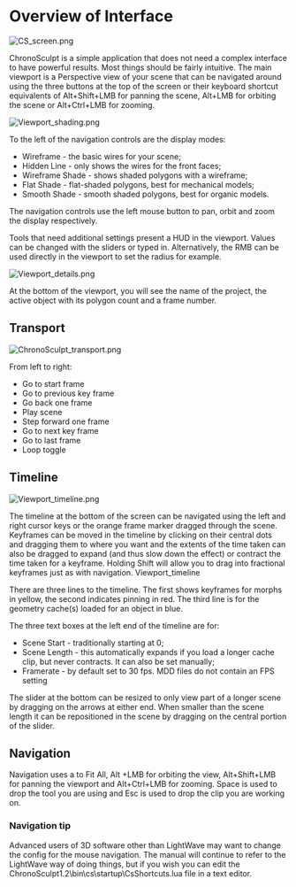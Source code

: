 # Overview of Interface

![CS_screen.png](CS_screen.png)

ChronoSculpt is a simple application that does not need a complex interface to have powerful results. Most things should
be fairly intuitive. The main viewport is a Perspective view of your scene that can be navigated around using the three
buttons at the top of the screen or their keyboard shortcut equivalents of <shortcut>Alt+Shift+LMB</shortcut> for
panning the scene, <shortcut>Alt+LMB</shortcut> for orbiting the scene or <shortcut>Alt+Ctrl+LMB</shortcut> for zooming.

![Viewport_shading.png](Viewport_shading.png)

To the left of the navigation controls are the display modes:

* Wireframe - the basic wires for your scene;
* Hidden Line - only shows the wires for the front faces;
* Wireframe Shade - shows shaded polygons with a wireframe;
* Flat Shade - flat-shaded polygons, best for mechanical models;
* Smooth Shade - smooth shaded polygons, best for organic models.

The navigation controls use the left mouse button to pan, orbit and zoom the display respectively.

Tools that need additional settings present a HUD in the viewport. Values can be changed with the sliders or typed in. Alternatively, the RMB can be used directly in the viewport to set the radius for example.

![Viewport_details.png](Viewport_details.png)

At the bottom of the viewport, you will see the name of the project, the active object with its polygon count and a frame number.

## Transport

![ChronoSculpt_transport.png](ChronoSculpt_transport.png)

From left to right:

* Go to start frame
* Go to previous key frame
* Go back one frame
* Play scene
* Step forward one frame
* Go to next key frame
* Go to last frame
* Loop toggle

## Timeline

![Viewport_timeline.png](Viewport_timeline.png)

The timeline at the bottom of the screen can be navigated using the left and right cursor keys or the orange frame marker dragged through the scene. Keyframes can be moved in the timeline by clicking on their central dots and dragging them to where you want and the extents of the time taken can also be dragged to expand (and thus slow down the effect) or contract the time taken for a keyframe. Holding Shift will allow you to drag into fractional keyframes just as with navigation.
Viewport_timeline

There are three lines to the timeline. The first shows keyframes for morphs in yellow, the second indicates pinning in red. The third line is for the geometry cache(s) loaded for an object in blue.

The three text boxes at the left end of the timeline are for:

* Scene Start - traditionally starting at 0;
* Scene Length - this automatically expands if you load a longer cache clip, but never contracts. It can also be set manually;
* Framerate - by default set to 30 fps. MDD files do not contain an FPS setting

The slider at the bottom can be resized to only view part of a longer scene by dragging on the arrows at either end. When smaller than the scene length it can be repositioned in the scene by dragging on the central portion of the slider.

## Navigation

Navigation uses a to Fit All, Alt +LMB for orbiting the view, Alt+Shift+LMB for panning the viewport and Alt+Ctrl+LMB for zooming. Space is used to drop the tool you are using and Esc is used to drop the clip you are working on.

### Navigation tip

Advanced users of 3D software other than LightWave may want to change the config for the mouse navigation. The manual will continue to refer to the LightWave way of doing things, but if you wish you can edit the ChronoSculpt1.2\bin\cs\startup\CsShortcuts.lua file in a text editor.